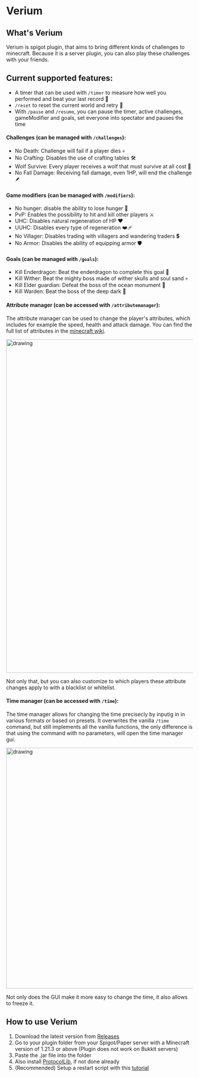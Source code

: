 # Verium

## What's Verium
Verium is spigot plugin, that aims to bring different kinds of challenges to minecraft.
Because it is a server plugin, you can also play these challenges with your friends.

## Current supported features:

 - A timer that can be used with `/timer` to measure how well you performed and beat your last record 🚀
 - `/reset` to reset the current world and retry 🔁
 - With `/pause` and `/resume`, you can pause the timer, active challenges, gameModifier and goals, set everyone into spectator and pauses the time
   
#### Challenges (can be managed with `/challenges`):
- No Death: Challenge will fail if a player dies 💀
- No Crafting: Disables the use of crafting tables 🛠️
- Wolf Survive: Every player receives a wolf that must survive at all cost 🦴
- No Fall Damage: Receiving fall damage, even 1HP, will end the challenge 🪶

#### Game modifiers (can be managed with `/modifiers`):
- No hunger: disable the ability to lose hunger 🍗
- PvP: Enables the possibility to hit and kill other players ⚔️
- UHC: Disables natural regeneration of HP ❤️
- UUHC: Disables every type of regeneration ❤️‍🩹
- No Villager: Disables trading with villagers and wandering traders 💲
- No Armor: Disables the ability of equipping armor 🛡️

#### Goals (can be managed with `/goals`):
- Kill Enderdragon: Beat the enderdragon to complete this goal 💜
- Kill Wither: Beat the mighty boss made of wither skulls and soul sand 💀
- Kill Elder guardian: Defeat the boss of the ocean monument 🏯
- Kill Warden: Beat the boss of the deep dark 🖤

#### Attribute manager (can be accessed with `/attributemanager`):

The attribute manager can be used to change the player's attributes, which includes for example the speed, health and attack damage.
You can find the full list of attributes in the [minecraft wiki](https://minecraft.wiki/w/Attribute).

<img src="https://github.com/user-attachments/assets/35ff0261-d0e6-4f73-ae43-6f5f5f1092f1" alt="drawing" width="900"/>

Not only that, but you can also customize to which players these attribute changes apply to with a blacklist or whitelist.

#### Time manager (can be accessed with `/time`):

The time manager allows for changing the time precisecly by inputig in in various formats or based on presets.
It overwrites the vanilla `/time` command, but still implements all the vanilla functions, the only difference is that using the command with no parameters, will open the time manager gui.

<img src="https://github.com/user-attachments/assets/d233e9f1-e089-4487-a0ad-44bde57aacc5" alt="drawing" width="650"/>

Not only does the GUI make it more easy to change the time, it also allows to freeze it.



## How to use Verium

1. Download the latest version from [Releases](https://github.com/EnderLuca41/Verium/releases)
2. Go to your plugin folder from your Spigot/Paper server with a Minecraft version of 1.21.3 or above (Plugin does not work on Bukkit servers)
3. Paste the .jar file into the folder
4. Also install [ProtocolLib](https://www.spigotmc.org/resources/protocollib.1997/), if not done already
5. (Recommended) Setup a restart script with this [tutorial](https://gist.github.com/Prof-Bloodstone/6367eb4016eaf9d1646a88772cdbbac5)
